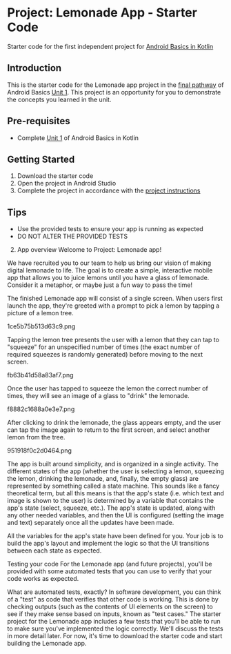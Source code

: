 Project: Lemonade App - Starter Code
==================================

Starter code for the first independent project for [Android Basics in Kotlin](https://developer.android.com/courses/android-basics-kotlin/course)

Introduction
------------

This is the starter code for the Lemonade app project in the [final pathway](https://developer.android.com/courses/pathways/android-basics-kotlin-four) of Android Basics [Unit 1](https://developer.android.com/courses/android-basics-kotlin/unit-1). This project is an opportunity for you to demonstrate the concepts you learned in the unit.

Pre-requisites
--------------

- Complete [Unit 1](https://developer.android.com/courses/android-basics-kotlin/unit-1) of Android Basics in Kotlin

Getting Started
---------------

1. Download the starter code
2. Open the project in Android Studio
3. Complete the project in accordance with the [project instructions](https://developer.android.com/codelabs/basic-android-kotlin-training-project-lemonade)

Tips
----

- Use the provided tests to ensure your app is running as expected
- DO NOT ALTER THE PROVIDED TESTS


2. App overview
Welcome to Project: Lemonade app!

We have recruited you to our team to help us bring our vision of making digital lemonade to life. The goal is to create a simple, interactive mobile app that allows you to juice lemons until you have a glass of lemonade. Consider it a metaphor, or maybe just a fun way to pass the time!

The finished Lemonade app will consist of a single screen. When users first launch the app, they're greeted with a prompt to pick a lemon by tapping a picture of a lemon tree.

1ce5b75b513d63c9.png

Tapping the lemon tree presents the user with a lemon that they can tap to "squeeze" for an unspecified number of times (the exact number of required squeezes is randomly generated) before moving to the next screen.

fb63b41d58a83af7.png

Once the user has tapped to squeeze the lemon the correct number of times, they will see an image of a glass to "drink" the lemonade.

f8882c1688a0e3e7.png

After clicking to drink the lemonade, the glass appears empty, and the user can tap the image again to return to the first screen, and select another lemon from the tree.

951918f0c2d0464.png

The app is built around simplicity, and is organized in a single activity. The different states of the app (whether the user is selecting a lemon, squeezing the lemon, drinking the lemonade, and, finally, the empty glass) are represented by something called a state machine. This sounds like a fancy theoretical term, but all this means is that the app's state (i.e. which text and image is shown to the user) is determined by a variable that contains the app's state (select, squeeze, etc.). The app's state is updated, along with any other needed variables, and then the UI is configured (setting the image and text) separately once all the updates have been made.

All the variables for the app's state have been defined for you. Your job is to build the app's layout and implement the logic so that the UI transitions between each state as expected.

Testing your code
For the Lemonade app (and future projects), you'll be provided with some automated tests that you can use to verify that your code works as expected.

What are automated tests, exactly? In software development, you can think of a "test" as code that verifies that other code is working. This is done by checking outputs (such as the contents of UI elements on the screen) to see if they make sense based on inputs, known as "test cases." The starter project for the Lemonade app includes a few tests that you'll be able to run to make sure you've implemented the logic correctly. We'll discuss the tests in more detail later. For now, it's time to download the starter code and start building the Lemonade app.
